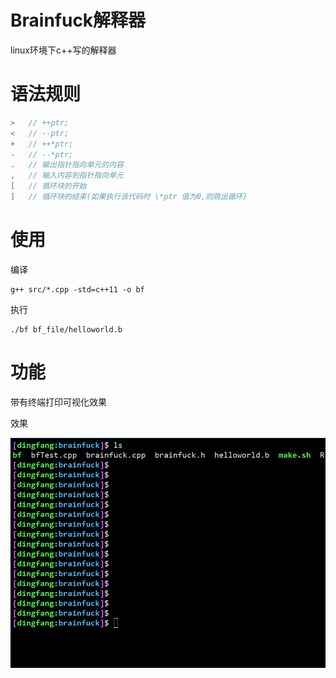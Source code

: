 # Brainfuck解释器

linux环境下c++写的解释器


# 语法规则

```c++
>   // ++ptr;
<   // --ptr;
+   // ++*ptr;
-   // --*ptr;
.   // 输出指针指向单元的内容
,   // 输入内容到指针指向单元
[   // 循环块的开始
]   // 循环块的结束(如果执行该代码时 \*ptr 值为0,则跳出循环)
```

# 使用

编译

```shell
g++ src/*.cpp -std=c++11 -o bf
```

执行

```shell
./bf bf_file/helloworld.b
```

# 功能

带有终端打印可视化效果

效果

![brainfuck](./imgs/brainfuck.gif)
